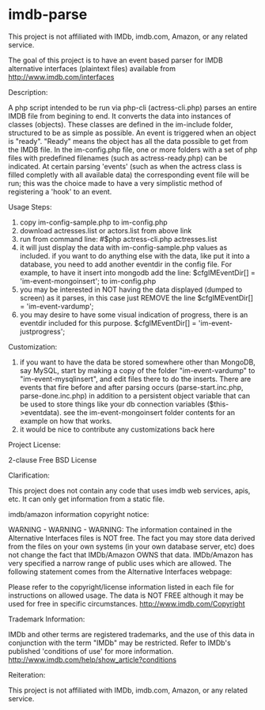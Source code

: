 imdb-parse
==========

This project is not affiliated with IMDb, imdb.com, Amazon, or any related service.


The goal of this project is to have an event based parser for IMDB alternative interfaces (plaintext files) available from
http://www.imdb.com/interfaces

Description:

A php script intended to be run via php-cli (actress-cli.php) parses an entire IMDB file from begining to end. It converts the data into instances of classes (objects). These classes are defined in the im-include folder, structured to be as simple as possible. An event is triggered when an object is "ready". "Ready" means the object has all the data possible to get from the IMDB file. In the im-config.php file, one or more folders with a set of php files with predefined filenames (such as actress-ready.php) can be indicated. At certain parsing 'events' (such as when the actress class is filled completly with all available data) the corresponding event file will be run; this was the choice made to have a very simplistic method of registering a 'hook' to an event.

Usage Steps:

1. copy im-config-sample.php to im-config.php
2. download actresses.list or actors.list from above link
3. run from command line: #$php actress-cli.php actresses.list 
4. it will just display the data with im-config-sample.php values as included.
if you want to do anything else with the data, like put it into a database, you need to add another eventdir in the config file. For example, to have it insert into mongodb add the line:
	$cfgIMEventDir[] = 'im-event-mongoinsert';
to im-config.php
5. you may be interested in NOT having the data displayed (dumped to screen) as it parses, in this case just REMOVE the line
	$cfgIMEventDir[] = 'im-event-vardump';
6. you may desire to have some visual indication of progress, there is an eventdir included for this purpose.
	$cfgIMEventDir[] = 'im-event-justprogress';  

Customization:

1. if you want to have the data be stored somewhere other than MongoDB, say MySQL, start by making a copy of the folder "im-event-vardump" to "im-event-mysqlinsert", and edit files there to do the inserts. There are events that fire before and after parsing occurs (parse-start.inc.php, parse-done.inc.php) in addition to a persistent object variable that can be used to store things like your db connection variables ($this->eventdata). see the im-event-mongoinsert folder contents for an example on how that works.
2. it would be nice to contribute any customizations back here

Project License:

2-clause Free BSD License

Clarification:

This project does not contain any code that uses imdb web services, apis, etc. It can only get information from a static file.


imdb/amazon information copyright notice:

WARNING - WARNING - WARNING: The information contained in the Alternative Interfaces files is NOT free. The fact you may store data derived from the files on your own systems (in your own database server, etc) does not change the fact that IMDb/Amazon OWNS that data. IMDb/Amazon has very specified a narrow range of public uses which are allowed. The following statement comes from the Alternative Interfaces webpage:

Please refer to the copyright/license information listed in each file for instructions on allowed usage. The data is NOT FREE although it may be used for free in specific circumstances.
http://www.imdb.com/Copyright


Trademark Information:

IMDb and other terms are registered trademarks, and the use of this data in conjunction with the term "IMDb" may be restricted. Refer to IMDb's published 'conditions of use' for more information. http://www.imdb.com/help/show_article?conditions 

Reiteration: 

This project is not affiliated with IMDb, imdb.com, Amazon, or any related service.


